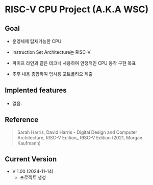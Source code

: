 # RISC-V CPU Project (A.K.A WSC)

## Goal

- 운영체제 탑재가능한 CPU

 - Instruction Set Architecture는  RISC-V

- 파이프 라인과 같은 테크닉 사용하여 안정적인 CPU 동작 구현 목표

- 추후 내용 종합하여 입사용 포트폴리오 제출

## Implented features
- 없음.

## Reference

> Sarah Harris, David Harris - Digital Design and Computer Architecture,  RISC-V Edition_ RISC-V Edition (2021, Morgan Kaufmann)

## Current Version
- V 1.00 (2024-11-14)
	- 프로젝트 생성  


